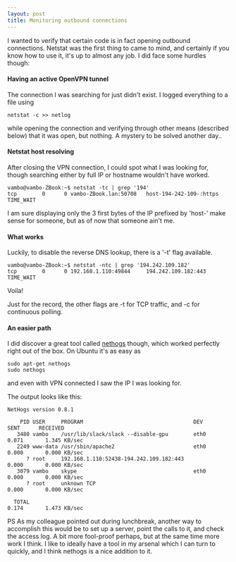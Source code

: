 ```yaml
---
layout: post
title: Monitoring outbound connections
---
```


I wanted to verify that certain code is in fact opening outbound connections. Netstat was the first thing to came to mind, and certainly if you know how to use it, it's up to almost any job. I did face some hurdles though:

#### Having an active OpenVPN tunnel

The connection I was searching for just didn't exist. I logged everything to a file using 

```
netstat -c >> netlog
```

while opening the connection and verifying through other means (described below) that it was open, but nothing. A mystery to be solved another day..

#### Netstat host resolving

After closing the VPN connection, I could spot what I was looking for, though searching either by full IP or hostname wouldn't have worked.

```
vambo@vambo-ZBook:~$ netstat -tc | grep '194'
tcp        0      0 vambo-ZBook.lan:50708   host-194-242-109-:https TIME_WAIT 
```

I am sure displaying only the 3 first bytes of the IP prefixed by 'host-' make sense for someone, but as of now that someone ain't me.

#### What works

Luckily, to disable the reverse DNS lookup, there is a '-t' flag available.

```
vambo@vambo-ZBook:~$ netstat -ntc | grep '194.242.109.182'
tcp        0      0 192.168.1.110:49844     194.242.109.182:443     TIME_WAIT  
```

Voila!

Just for the record, the other flags are -t for TCP traffic, and -c for continuous polling.

#### An easier path

I did discover a great tool called [nethogs](https://github.com/raboof/nethogs) though, which worked perfectly right out of the box. On Ubuntu it's as easy as
```
sudo apt-get nethogs
sudo nethogs
```
and even with VPN connected I saw the IP I was looking for.

The output looks like this:
```
NetHogs version 0.8.1

    PID USER     PROGRAM                                   DEV        SENT      RECEIVED       
   3480 vambo    /usr/lib/slack/slack --disable-gpu        eth0       0.071       1.345 KB/sec
   2249 www-data /usr/sbin/apache2                         eth0       0.000       0.000 KB/sec
      ? root     192.168.1.110:52438-194.242.109.182:443              0.000       0.000 KB/sec
   3079 vambo    skype                                     eth0       0.000       0.000 KB/sec
      ? root     unknown TCP                                          0.000       0.000 KB/sec

  TOTAL                                                               0.174       1.473 KB/sec
```


PS As my colleague pointed out during lunchbreak, another way to accomplish this would be to set up a server, point the calls to it, and check the access log. A bit more fool-proof perhaps, but at the same time more work I think. I like to ideally have a tool in my arsenal which I can turn to quickly, and I think nethogs is a nice addition to it.
